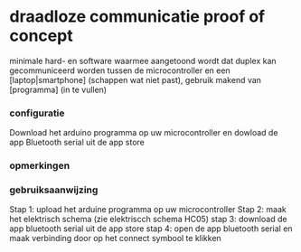 # draadloze communicatie proof of concept
minimale hard- en software waarmee aangetoond wordt dat duplex kan gecommuniceerd worden tussen de microcontroller en een [laptop|smartphone] (schappen wat niet past), gebruik makend van [programma] (in te vullen)
<br />
### configuratie
Download het arduino programma op uw microcontroller en dowload de app Bluetooth serial uit de app store

### opmerkingen

### gebruiksaanwijzing
Stap 1: upload het arduine programma op uw microcontroller 
Stap 2: maak het elektrisch schema (zie elektriscch schema HC05)
stap 3: download de app bluetooth serial uit de app store
stap 4: open de app bluetooth serial en maak verbinding door op het connect symbool te klikken

